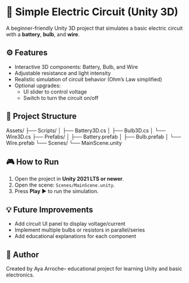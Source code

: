 # 🔌 Simple Electric Circuit (Unity 3D)

A beginner-friendly Unity 3D project that simulates a basic electric circuit with a **battery**, **bulb**, and **wire**.

## ⚙️ Features
- Interactive 3D components: Battery, Bulb, and Wire  
- Adjustable resistance and light intensity  
- Realistic simulation of circuit behavior (Ohm’s Law simplified)  
- Optional upgrades:
  - UI slider to control voltage
  - Switch to turn the circuit on/off

## 🧩 Project Structure
Assets/
├── Scripts/
│ ├── Battery3D.cs
│ ├── Bulb3D.cs
│ └── Wire3D.cs
├── Prefabs/
│ ├── Battery.prefab
│ ├── Bulb.prefab
│ └── Wire.prefab
└── Scenes/
└── MainScene.unity

## 🎮 How to Run
1. Open the project in **Unity 2021 LTS or newer**.  
2. Open the scene: `Scenes/MainScene.unity`.  
3. Press **Play** ▶️ to run the simulation.  

## 💡 Future Improvements
- Add circuit UI panel to display voltage/current  
- Implement multiple bulbs or resistors in parallel/series  
- Add educational explanations for each component  

## 🧠 Author
Created by Aya Arroche– educational project for learning Unity and basic electronics.

